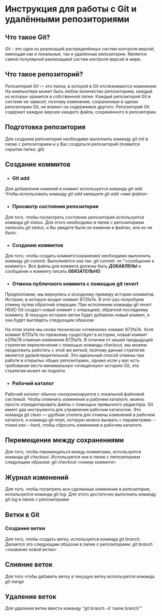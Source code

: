 # Инструкция для работы с Git и удалёнными репозиториями

## Что такое Git?
*Git* - это одна из реализаций распределённых систем контроля версий, имеющая как и локальные, так и удалённые репозитории. Является самой популярной реализацией систем контроля версий в мире.

## Что такое репозиторий?
*Репозиторий Git* — это папка, в которой в Git отслеживаются изменения. На компьютере может быть любое количество репозиториев, каждый из которых хранится в собственной папке. Каждый репозиторий Git в системе не зависит, поэтому изменения, сохраненные в одном репозитории Git, не влияют на содержимое другого. Репозиторий Git содержит каждую версию каждого файла, сохраненного в репозитории.

## Подготовка репозитория
Для создание репозитория необходимо выполнить команду *git init*  в папке с репозиторием и у Вас создаться репозиторий (появится скрытая папка .git)

## Создание коммитов

* ### Git add
Для добавления измений в коммит используется команда *git add*. Чтобы использовать команду *git add* напишите *git add <имя файла>*

* ### Просмотр состояния репозитория
Для того, чтобы посмотреть состояние репозитория используется команда *git status*. Для этого необходимо в папке с репозиторием написать *git status*, и Вы увидите были ли измения в файлах, или их не было.

* ### Создание коммитов
Для того, чтобы создать коммит(сохранение) необходимо выполнить команду *git commit*. Выполняется она так: *git commit -m "<сообщение к коммиту>*. Все файлы для коммита должны быть ***ДОБАВЛЕНЫ*** и сообщение к коммиту писать ***ОБЯЗАТЕЛЬНО***.

* ### Отмена публичного коммита с помощью git revert

Предположим, мы вернулись к исходному примеру истории коммитов. Истории, в которую входит коммит 872fa7e. В этот раз попробуем отмену путем обратной операции. При исполнении команды git revert HEAD Git создаст новый коммит с операцией, обратной последнему коммиту. В текущую историю ветки будет добавлен новый коммит, и она будет выглядеть следующим образом:

На этом этапе мы снова технически «отменили» коммит 872fa7e. Хотя коммит 872fa7e по-прежнему существует в истории, новый коммит e2f9a78 отменил изменения 872fa7e. В отличие от нашей предыдущей стратегии переключения с помощью команды checkout, мы можем продолжить работать с этой же веткой, поэтому данная стратегия является удовлетворительной. Это идеальный способ отмены при работе в открытых общих репозиториях, однако если у вас есть требование вести минимальную «очищенную» историю Git, эта стратегия может не подойти.

* ### Рабочий каталог

Рабочий каталог обычно синхронизируется с локальной файловой системой. Чтобы отменить изменения в рабочем каталоге, можно просто отредактировать файлы с помощью привычного редактора. Git имеет два инструмента для управления рабочим каталогом. Это команда git clean — удобная утилита для отмены изменений в рабочем каталоге, и команда git reset, которую можно вызвать с параметрами --mixed или --hard, чтобы сбросить изменения в рабочем каталоге.

## Перемещение между сохранениями
Для того, чтобы перемещаться между коммитами, используется команда *git checkout*. Используется она в папке с пепозиторием следующим образом: *git checkout <номер коммита>*

## Журнал изменений
Для того, чтобы посмтреть все сделанные изменения в репозитории, используется команда *git log*. Для этого достаточно выполнить команду *git log* в папке с репозиторием

## Ветки в Git

### Создание ветки

Для того, чтобы создать ветку, используется команда *git branch*. Делается это следующим образом в папке с репозиторием: *git branch <название новой ветки>*

## Слияние веток

Для того чтобы дабавить ветку в текущую ветку используется команда *git merge <name branch>*

## Удаление веток
Для удаления ветки ввести команду "git branch -d 'name branch'"

